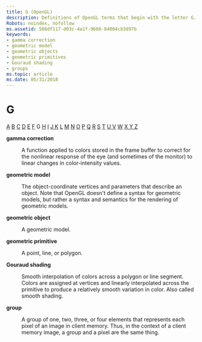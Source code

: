```yaml
---
title: G (OpenGL)
description: Definitions of OpenGL terms that begin with the letter G.
Robots: noindex, nofollow
ms.assetid: 588df117-d03c-4a1f-9666-84004cb3d97b
keywords:
- gamma correction
- geometric model
- geometric objects
- geometric primitives
- Gouraud shading
- groups
ms.topic: article
ms.date: 05/31/2018
---
```


# G

[A](a.md) [B](b.md) [C](c.md) [D](d.md) [E](e.md) [F](f.md) G [H](h.md) [I](i.md) [J K](jk.md) [L](l.md) [M](m.md) [N](n.md) [O](o.md) [P](p.md) [Q](q.md) [R](r.md) [S](s.md) [T](t.md) [U V](u-v.md) [W](w.md) [X Y Z](x-y-z.md)

<dl> <dt>

<span id="opengl_gamma_correction"></span><span id="OPENGL_GAMMA_CORRECTION"></span>**gamma correction**
</dt> <dd>

A function applied to colors stored in the frame buffer to correct for the nonlinear response of the eye (and sometimes of the monitor) to linear changes in color-intensity values.

</dd> <dt>

<span id="opengl_geometric_model"></span><span id="OPENGL_GEOMETRIC_MODEL"></span>**geometric model**
</dt> <dd>

The object-coordinate vertices and parameters that describe an object. Note that OpenGL doesn't define a syntax for geometric models, but rather a syntax and semantics for the rendering of geometric models.

</dd> <dt>

<span id="opengl_geometric_object"></span><span id="OPENGL_GEOMETRIC_OBJECT"></span>**geometric object**
</dt> <dd>

A geometric model.

</dd> <dt>

<span id="opengl_geometric_primitive"></span><span id="OPENGL_GEOMETRIC_PRIMITIVE"></span>**geometric primitive**
</dt> <dd>

A point, line, or polygon.

</dd> <dt>

<span id="opengl_gouraud_shading"></span><span id="OPENGL_GOURAUD_SHADING"></span>**Gouraud shading**
</dt> <dd>

Smooth interpolation of colors across a polygon or line segment. Colors are assigned at vertices and linearly interpolated across the primitive to produce a relatively smooth variation in color. Also called smooth shading.

</dd> <dt>

<span id="opengl_group"></span><span id="OPENGL_GROUP"></span>**group**
</dt> <dd>

A group of one, two, three, or four elements that represents each pixel of an image in client memory. Thus, in the context of a client memory image, a group and a pixel are the same thing.

</dd> </dl>

 

 




